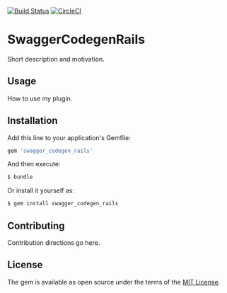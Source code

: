 [![Build Status](https://travis-ci.org/technobrain/swagger_codegen_rails.svg?branch=master)](https://travis-ci.org/technobrain/swagger_codegen_rails)
[![CircleCI](https://circleci.com/gh/technobrain/swagger_codegen_rails.svg?style=svg)](https://circleci.com/gh/technobrain/swagger_codegen_rails)

# SwaggerCodegenRails
Short description and motivation.

## Usage
How to use my plugin.

## Installation
Add this line to your application's Gemfile:

```ruby
gem 'swagger_codegen_rails'
```

And then execute:
```bash
$ bundle
```

Or install it yourself as:
```bash
$ gem install swagger_codegen_rails
```

## Contributing
Contribution directions go here.

## License
The gem is available as open source under the terms of the [MIT License](http://opensource.org/licenses/MIT).
